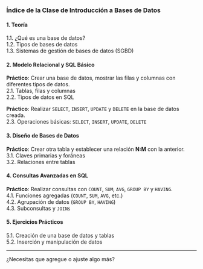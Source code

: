 ### **Índice de la Clase de Introducción a Bases de Datos**

#### **1. Teoría**

1.1. ¿Qué es una base de datos?  
1.2. Tipos de bases de datos  
1.3. Sistemas de gestión de bases de datos (SGBD)

#### **2. Modelo Relacional y SQL Básico**

**Práctico**: Crear una base de datos, mostrar las filas y columnas con diferentes tipos de datos.  
2.1. Tablas, filas y columnas  
2.2. Tipos de datos en SQL

**Práctico**: Realizar `SELECT`, `INSERT`, `UPDATE` y `DELETE` en la base de datos creada.  
2.3. Operaciones básicas: `SELECT`, `INSERT`, `UPDATE`, `DELETE`

#### **3. Diseño de Bases de Datos**

**Práctico**: Crear otra tabla y establecer una relación **N:M** con la anterior.  
3.1. Claves primarias y foráneas  
3.2. Relaciones entre tablas

#### **4. Consultas Avanzadas en SQL**

**Práctico**: Realizar consultas con `COUNT`, `SUM`, `AVG`, `GROUP BY` y `HAVING`.  
4.1. Funciones agregadas (`COUNT`, `SUM`, `AVG`, etc.)  
4.2. Agrupación de datos (`GROUP BY`, `HAVING`)  
4.3. Subconsultas y `JOINs`

#### **5. Ejercicios Prácticos**

5.1. Creación de una base de datos y tablas  
5.2. Inserción y manipulación de datos

---

¿Necesitas que agregue o ajuste algo más?
